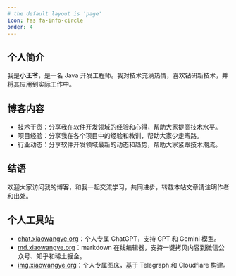 ```yaml
---
# the default layout is 'page'
icon: fas fa-info-circle
order: 4
---
```


## 个人简介

我是**小王爷**，是一名 Java 开发工程师。我对技术充满热情，喜欢钻研新技术，并将其应用到实际工作中。

## 博客内容

- 技术干货：分享我在软件开发领域的经验和心得，帮助大家提高技术水平。
- 项目经验：分享我在各个项目中的经验和教训，帮助大家少走弯路。
- 行业动态：分享软件开发领域最新的动态和趋势，帮助大家紧跟技术潮流。

## 结语

欢迎大家访问我的博客，和我一起交流学习，共同进步，转载本站文章请注明作者和出处。

## 个人工具站

- [chat.xiaowangye.org](https://chat.xiaowangye.org)：个人专属 ChatGPT，支持 GPT 和 Gemini 模型。
- [md.xiaowangye.org](https://md.xiaowangye.org)：markdown 在线编辑器，支持一键拷贝内容到微信公众号、知乎和稀土掘金。
- [img.xiaowangye.org](https://img.xiaowangye.org)：个人专属图床，基于 Telegraph 和 Cloudflare 构建。

